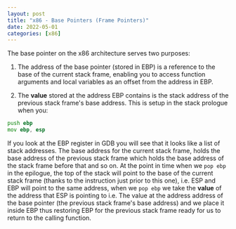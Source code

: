 ```yaml
---
layout: post
title: "x86 - Base Pointers (Frame Pointers)"
date: 2022-05-01
categories: [x86]
---
```

  
The base pointer on the x86 architecture serves two purposes:  
  
1) The address of the base pointer (stored in EBP) is a reference to the base of 
the current stack frame, enabling you to access function arguments and local 
variables as an offset from the address in EBP.   
  
2) The **value** stored at the address EBP contains is the stack address of the 
previous stack frame's base address. This is setup in the stack prologue when 
you:  
  
```asm
push ebp
mov ebp, esp
```  
  
If you look at the EBP register in GDB you will see that it looks like a list of 
stack addresses. The base address for the current stack frame, holds the base 
address of the previous stack frame which holds the base address of the stack 
frame before that and so on. At the point in time when we ```pop ebp``` in the 
epilogue, the top of the stack will point to the base of the current stack frame 
(thanks to the instruction just prior to this one), i.e. ESP and EBP will point 
to the same address, when we ```pop ebp``` we take the **value** of the address 
that ESP is pointing to i.e. The value at the address address of the base 
pointer (the previous stack frame's base address) and we place it inside EBP 
thus restoring EBP for the previous stack frame ready for us to return to the 
calling function.   
